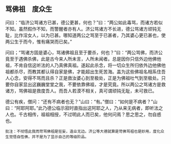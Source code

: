 ##  骂佛祖　度众生

问曰：“临济公骂诸方已甚，德公更甚，何也？”曰：“两公如此毒骂，而诸方若似不知。虽然假作不知，而警醒者亦有人。济公骂诸方不长进，德公骂诸方顽钝无耻，比作淫女人，以为已甚。哪知道两公之骂至于已甚者，乃其婆心更已甚也，使两公生于而今，惟有痛哭而已矣。”

问曰；“骂诸方固是婆心，骂诸佛祖且至于要杀，何也？”曰：“两公骂佛，而济公竟至于遇佛杀佛，此是古今来人所未言，人所未闻者。总是因你只信外边他佛他祖，不肯自信这听法的人乃真佛真祖。遂起此杀念，将一切众生所归依外边他佛他祖都杀尽，而教其都认得自家是佛，才能超出生死苦海。盖为这些佛祖名相系住吾人心念，安得不骂而且杀？正是救汝婆心到至极处，正是为佛祖吐气到至极处。只要你自家显出这巍巍堂堂之我，不要依靠佛祖，才是究竟。所以两公之骂诸方是救诸方，骂佛祖是救度吾人。而吾人若漠不相关，真可谓顽钝无耻，未可救已。

德公有疾，僧问：“还有不病者也无？”山曰：“有。”僧曰：“如何是不病者？”山曰：“阿耶阿耶。”此乃德公临示寂时直指出这阿耶之人，乃从来无病者，即听法之人也。千古相传，祖祖相授，不过明此人而已矣，他何问焉？思之思之，勿自惑也。

```xu
批注：不彻悟此我而苛骂佛祖是狂妄，造业无边。济公等大德就算是苛佛骂祖也是妙用，度化众生觉悟自性佛，并不是为了显示自己的等级阶品。
```

